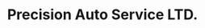 ---
title: "Precision Auto Service LTD."
url: /langley/precision-auto-service-ltd/
shop: Autowerkstatt
---